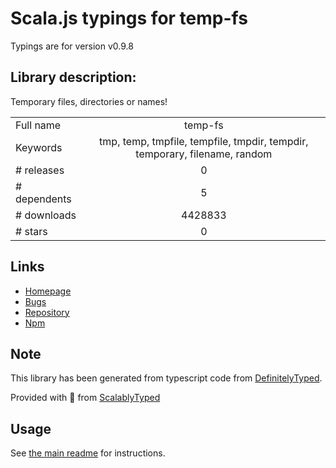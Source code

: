 
# Scala.js typings for temp-fs

Typings are for version v0.9.8

## Library description:
Temporary files, directories or names!

|                    |                 |
| ------------------ | :-------------: |
| Full name          | temp-fs |
| Keywords           | tmp, temp, tmpfile, tempfile, tmpdir, tempdir, temporary, filename, random |
| # releases         | 0 |
| # dependents       | 5 |
| # downloads        | 4428833 |
| # stars            | 0 |

## Links
- [Homepage](https://github.com/jakwings/node-temp-fs)
- [Bugs](https://github.com/jakwings/node-temp-fs/issues)
- [Repository](https://github.com/jakwings/node-temp-fs)
- [Npm](https://www.npmjs.com/package/temp-fs)
    


## Note
This library has been generated from typescript code from [DefinitelyTyped](https://definitelytyped.org).

Provided with :purple_heart: from [ScalablyTyped](https://github.com/oyvindberg/ScalablyTyped)

## Usage
See [the main readme](../../readme.md) for instructions.


